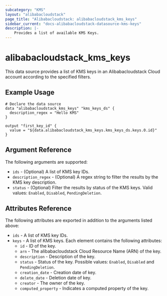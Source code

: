 ```yaml
---
subcategory: "KMS"
layout: "alibabacloudstack"
page_title: "Alibabacloudstack: alibabacloudstack_kms_keys"
sidebar_current: "docs-alibabacloudstack-datasource-kms-keys"
description: |-
    Provides a list of available KMS Keys.
---
```


# alibabacloudstack_kms_keys

This data source provides a list of KMS keys in an Alibabacloudstack Cloud account according to the specified filters.

## Example Usage

```
# Declare the data source
data "alibabacloudstack_kms_keys" "kms_keys_ds" {
  description_regex = "Hello KMS"
}

output "first_key_id" {
  value = "${data.alibabacloudstack_kms_keys.kms_keys_ds.keys.0.id}"
}
```

## Argument Reference

The following arguments are supported:

* `ids` - (Optional) A list of KMS key IDs.
* `description_regex` - (Optional) A regex string to filter the results by the KMS key description.
* `status` - (Optional) Filter the results by status of the KMS keys. Valid values: `Enabled`, `Disabled`, `PendingDeletion`.

## Attributes Reference

The following attributes are exported in addition to the arguments listed above:

* `ids` -  A list of KMS key IDs.
* `keys` - A list of KMS keys. Each element contains the following attributes:
  * `id` - ID of the key.
  * `arn` - The alibabacloudstack Cloud Resource Name (ARN) of the key.
  * `description` - Description of the key.
  * `status` - Status of the key. Possible values: `Enabled`, `Disabled` and `PendingDeletion`.
  * `creation_date` - Creation date of key.
  * `delete_date` - Deletion date of key.
  * `creator` - The owner of the key.
  * `computed_property` - Indicates a computed property of the key.